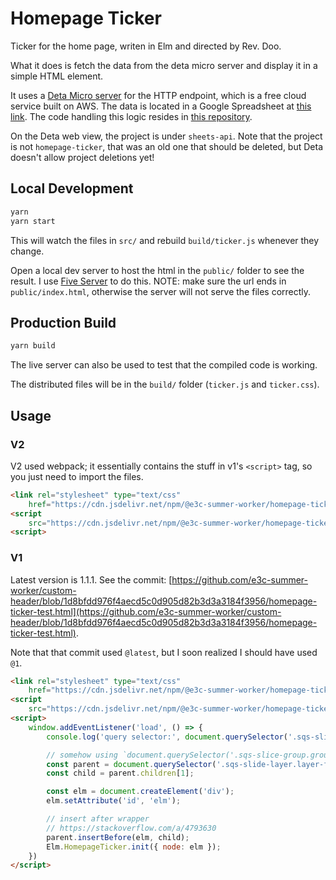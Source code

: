 # Homepage Ticker

Ticker for the home page, writen in Elm and directed by Rev. Doo.

What it does is fetch the data from the deta micro server and display it in a simple HTML element.

It uses a [Deta Micro server](https://docs.deta.sh/docs/micros/about/) for the HTTP endpoint, which is a free cloud service built on AWS. The data is located in a Google Spreadsheet at [this link](https://docs.google.com/spreadsheets/d/1E7MW3HpJJNEtByxD2Ej55V60q9OU13t7rGy_le5FcTo/edit?usp=sharing). The code handling this logic resides in [this repository](https://github.com/e3c-summer-worker/google-sheets).

On the Deta web view, the project is under `sheets-api`. Note that the project is not `homepage-ticker`, that was an old one that should be deleted, but Deta doesn't allow project deletions yet!

## Local Development

```bash
yarn
yarn start
```

This will watch the files in `src/` and rebuild `build/ticker.js` whenever they change.

Open a local dev server to host the html in the `public/` folder to see the result. I use [Five Server](https://marketplace.visualstudio.com/items?itemName=yandeu.five-server) to do this. NOTE: make sure the url ends in `public/index.html`, otherwise the server will not serve the files correctly.

## Production Build

```bash
yarn build
```

The live server can also be used to test that the compiled code is working.

The distributed files will be in the `build/` folder (`ticker.js` and `ticker.css`).

## Usage

### V2

V2 used webpack; it essentially contains the stuff in v1's `<script>` tag, so you just need to import the files.

```html
<link rel="stylesheet" type="text/css"
    href="https://cdn.jsdelivr.net/npm/@e3c-summer-worker/homepage-ticker@2/build/ticker.css">
<script
    src="https://cdn.jsdelivr.net/npm/@e3c-summer-worker/homepage-ticker@2/build/ticker.js"></script>
<script>
```

### V1

Latest version is 1.1.1.
See the commit: [https://github.com/e3c-summer-worker/custom-header/blob/1d8bfdd976f4aecd5c0d905d82b3d3a3184f3956/homepage-ticker-test.html](https://github.com/e3c-summer-worker/custom-header/blob/1d8bfdd976f4aecd5c0d905d82b3d3a3184f3956/homepage-ticker-test.html).

Note that that commit used `@latest`, but I soon realized I should have used `@1`.

```html
<link rel="stylesheet" type="text/css"
    href="https://cdn.jsdelivr.net/npm/@e3c-summer-worker/homepage-ticker@1/build/ticker.css">
<script
    src="https://cdn.jsdelivr.net/npm/@e3c-summer-worker/homepage-ticker@1/build/homepage-ticker-elm.js"></script>
<script>
    window.addEventListener('load', () => {
        console.log('query selector:', document.querySelector('.sqs-slide-layer.layer-front.full-width-height > .sqs-slide-layer-content'));

        // somehow using `document.querySelector('.sqs-slice-group.group-copy.align-center-vert.full-width')` doesn't work
        const parent = document.querySelector('.sqs-slide-layer.layer-front.full-width-height > .sqs-slide-layer-content');
        const child = parent.children[1];

        const elm = document.createElement('div');
        elm.setAttribute('id', 'elm');

        // insert after wrapper
        // https://stackoverflow.com/a/4793630
        parent.insertBefore(elm, child);
        Elm.HomepageTicker.init({ node: elm });
    })
</script>
```